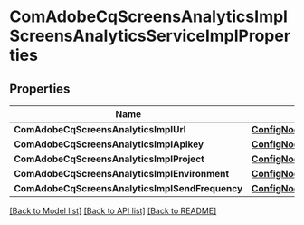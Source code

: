# ComAdobeCqScreensAnalyticsImplScreensAnalyticsServiceImplProperties

## Properties
Name | Type | Description | Notes
------------ | ------------- | ------------- | -------------
**ComAdobeCqScreensAnalyticsImplUrl** | [**ConfigNodePropertyString**](configNodePropertyString.md) |  | [optional] 
**ComAdobeCqScreensAnalyticsImplApikey** | [**ConfigNodePropertyString**](configNodePropertyString.md) |  | [optional] 
**ComAdobeCqScreensAnalyticsImplProject** | [**ConfigNodePropertyString**](configNodePropertyString.md) |  | [optional] 
**ComAdobeCqScreensAnalyticsImplEnvironment** | [**ConfigNodePropertyDropDown**](configNodePropertyDropDown.md) |  | [optional] 
**ComAdobeCqScreensAnalyticsImplSendFrequency** | [**ConfigNodePropertyInteger**](configNodePropertyInteger.md) |  | [optional] 

[[Back to Model list]](../README.md#documentation-for-models) [[Back to API list]](../README.md#documentation-for-api-endpoints) [[Back to README]](../README.md)


